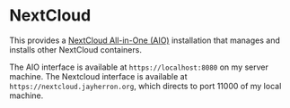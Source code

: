 # NextCloud

This provides a [NextCloud All-in-One (AIO)](https://github.com/nextcloud/all-in-one) installation that manages and installs other NextCloud containers.

The AIO interface is available at `https://localhost:8080` on my server machine.
The Nextcloud interface is available at `https://nextcloud.jayherron.org`, which directs to port 11000 of my local machine.